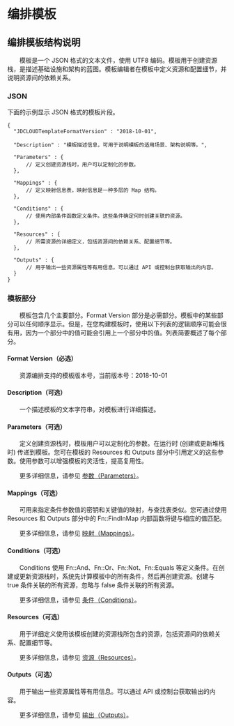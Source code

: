 # 编排模板

## 编排模板结构说明

　　模板是一个 JSON 格式的文本文件，使用 UTF8 编码。模板用于创建资源栈，是描述基础设施和架构的蓝图。模板编辑者在模板中定义资源和配置细节，并说明资源间的依赖关系。

### JSON
下面的示例显示 JSON 格式的模板片段。

```
{
  "JDCLOUDTemplateFormatVersion" : "2018-10-01",

  "Description" : "模板描述信息，可用于说明模板的适用场景、架构说明等。",

  "Parameters" : {
      // 定义创建资源栈时，用户可以定制化的参数。
  },

  "Mappings" : {
      // 定义映射信息表，映射信息是一种多层的 Map 结构。
  },

  "Conditions" : {
      // 使用内部条件函数定义条件。这些条件确定何时创建关联的资源。
  },

  "Resources" : {
      // 所需资源的详细定义，包括资源间的依赖关系、配置细节等。
  },

  "Outputs" : {
      // 用于输出一些资源属性等有用信息。可以通过 API 或控制台获取输出的内容。
  }
}
```

### 模板部分
　　模板包含几个主要部分。Format Version 部分是必需部分。模板中的某些部分可以任何顺序显示。但是，在您构建模板时，使用以下列表的逻辑顺序可能会很有用，因为一个部分中的值可能会引用上一个部分中的值。列表简要概述了每个部分。

#### Format Version（必选）
　　资源编排支持的模板版本号，当前版本号：2018-10-01

#### Description（可选）
　　一个描述模板的文本字符串，对模板进行详细描述。

#### Parameters（可选）
　　定义创建资源栈时，模板用户可以定制化的参数。在运行时 (创建或更新堆栈时) 传递到模板。您可在模板的 Resources 和 Outputs 部分中引用定义的这些参数。使用参数可以增强模板的灵活性，提高复用性。

　　更多详细信息，请参见 [参数（Parameters）](#参数parameters)。

#### Mappings（可选）
　　可用来指定条件参数值的密钥和关键值的映射，与查找表类似。您可通过使用 Resources 和 Outputs 部分中的 Fn::FindInMap 内部函数将键与相应的值匹配。

　　更多详细信息，请参见 [映射（Mappings）](#映射mappings)。

#### Conditions（可选）
　　Conditions 使用 Fn::And、Fn::Or、Fn::Not、Fn::Equals 等定义条件。在创建或更新资源栈时，系统先计算模板中的所有条件，然后再创建资源。创建与 true 条件关联的所有资源，忽略与 false 条件关联的所有资源。

　　更多详细信息，请参见 [条件（Conditions）](#条件conditions)。

#### Resources（可选）
　　用于详细定义使用该模板创建的资源栈所包含的资源，包括资源间的依赖关系、配置细节等。

　　更多详细信息，请参见 [资源（Resources）](#资源resources)。

#### Outputs（可选）
　　用于输出一些资源属性等有用信息。可以通过 API 或控制台获取输出的内容。

　　更多详细信息，请参见 [输出（Outputs）](#输出outputs)。

